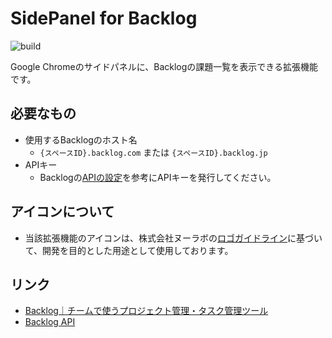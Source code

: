 # SidePanel for Backlog

![build](https://github.com/ryohidaka/sidepanel-for-backlog/workflows/Build/badge.svg)

Google Chromeのサイドパネルに、Backlogの課題一覧を表示できる拡張機能です。

## 必要なもの

- 使用するBacklogのホスト名
  - `{スペースID}.backlog.com` または `{スペースID}.backlog.jp`
- APIキー
  - Backlogの[APIの設定](https://support-ja.backlog.com/hc/ja/articles/360035641754-API%E3%81%AE%E8%A8%AD%E5%AE%9A)を参考にAPIキーを発行してください。

## アイコンについて

- 当該拡張機能のアイコンは、株式会社ヌーラボの[ロゴガイドライン](https://nulab.com/ja/about/logo/)に基づいて、開発を目的とした用途として使用しております。

## リンク

- [Backlog｜チームで使うプロジェクト管理・タスク管理ツール](https://backlog.com/ja/)
- [Backlog API](https://developer.nulab.com/docs/backlog#)
